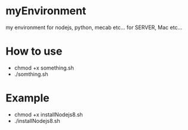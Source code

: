 # myEnvironment
my environment for nodejs, python, mecab etc... for SERVER, Mac etc...

# How to use
- chmod +x something.sh
- ./somthing.sh

# Example
- chmod +x installNodejs8.sh
- ./installNodejs8.sh
